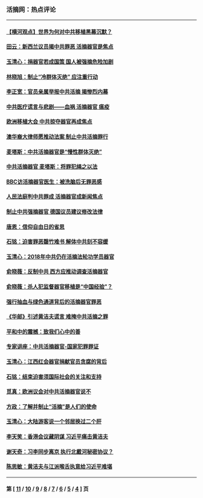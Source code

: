 ### 活摘网：热点评论
---
#### [【横河观点】世界为何对中共移植黑幕沉默？](../../pages/nf5879/n13244249.md?05040430) 
#### [田云：新西兰议员揭中共罪恶 活摘器官是焦点](../../pages/nf5879/n13070629.md?05040430) 
#### [玉清心：捐器官若成国策 国人被强摘危险加剧](../../pages/nf5879/n12802713.md?05040430) 
#### [林晓旭：制止“冷群体灭绝” 应注重行动](../../pages/nf5879/n12779736.md?05040430) 
#### [李正宽：官员亲属举报中共活摘 揭惨烈内幕](../../pages/nf5879/n12684490.md?05040430) 
#### [中共医疗谎言与悲剧——血祸 活摘器官 瘟疫](../../pages/nf5879/n12372103.md?05040430) 
#### [欧洲移植大会 中共掠夺器官再成焦点](../../pages/nf5879/n11538883.md?05040430) 
#### [澳华裔大律师愿推动法案 制止中共活摘罪行](../../pages/nf5879/n11377039.md?05040430) 
#### [麦塔斯：中共活摘器官是“慢性群体灭绝”](../../pages/nf5879/n11350529.md?05040430) 
#### [中共活摘器官 麦塔斯：将罪犯绳之以法](../../pages/nf5879/n11347973.md?05040430) 
#### [BBC访活摘器官医生：被洗脑后无罪恶感](../../pages/nf5879/n11335935.md?05040430) 
#### [人民法庭判中共罪成 活摘器官成新闻焦点](../../pages/nf5879/n11331578.md?05040430) 
#### [制止中共强摘器官 德国议员建议修改法律](../../pages/nf5879/n11249451.md?05040430) 
#### [唐恩：信仰自由日的省思](../../pages/nf5879/n11003525.md?05040430) 
#### [石铭：迫害罪恶罄竹难书  解体中共刻不容缓](../../pages/nf5879/n10942855.md?05040430) 
#### [玉清心：2018年中共仍在活摘法轮功学员器官](../../pages/nf5879/n10914646.md?05040430) 
#### [俞晓薇：反制中共 西方应推动调查活摘器官](../../pages/nf5879/n10794671.md?05040430) 
#### [俞晓薇：杀人犯监督器官移植是“中国经验”？](../../pages/nf5879/n10466427.md?05040430) 
#### [强行抽血与绿色通道背后的活摘器官罪恶](../../pages/nf5879/n10004708.md?05040430) 
#### [《华邮》引述黄洁夫谎言 难掩中共活摘之罪](../../pages/nf5879/n9642309.md?05040430) 
#### [平和中的震撼：致我们心中的善](../../pages/nf5879/n9021123.md?05040430) 
#### [专家讲座：中共活摘器官-国家犯罪罪证](../../pages/nf5879/n8828153.md?05040430) 
#### [玉清心：江西红会器官捐献官员贪腐的背后](../../pages/nf5879/n8522122.md?05040430) 
#### [石铭：结束迫害须国际社会的关注和支持](../../pages/nf5879/n8443497.md?05040430) 
#### [觅真：欧洲议会对中共活摘器官说不](../../pages/nf5879/n8337486.md?05040430) 
#### [方政：了解并制止“活摘”是人们的使命](../../pages/nf5879/n8329214.md?05040430) 
#### [玉清心：大陆游客说一个邻居换过二个肝](../../pages/nf5879/n8291404.md?05040430) 
#### [李天笑：香港会议藏阴谋 习近平痛击黄洁夫](../../pages/nf5879/n8241459.md?05040430) 
#### [谢天奇：习李同步离京 执行北戴河秘密协议？](../../pages/nf5879/n8230418.md?05040430) 
#### [陈思敏：黄洁夫与江派喉舌执意给习近平难堪](../../pages/nf5879/n8222166.md?05040430) 

---
#### 第 [ [11](./11.md?05040430) / [10](./10.md?05040430) / [9](./9.md?05040430) / [8](./8.md?05040430) / [7](./7.md?05040430) / [6](./6.md?05040430) / [5](./5.md?05040430) / [4](./4.md?05040430) ] 页
